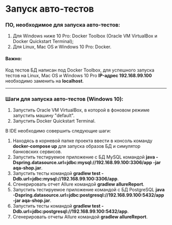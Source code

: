 # Запуск авто-тестов

### ПО, необходимое для запуска авто-тестов:

1. Для Windows ниже 10 Pro: Docker Toolbox (Oracle VM VirtualBox и Docker Quickstart Terminal);
2. Для Linux, Mac OS и Windows 10 Pro: Docker.

#### Важно:

Код тестов БД написан под Docker Toolbox, для успешного запуска тестов на Linux, Mac OS и Windows 10 Pro **IP-адрес 192.168.99.100** необходимо заменить на **localhost**.

---

### Шаги для запуска авто-тестов (Windows 10):

1. Запустить Oracle VM VirtualBox, в которой в фоновом режиме запустить машину "default".
2. Запустить Docker Quickstart Terminal.

В IDE необходимо совершить следующие шаги:

1. Находясь в корневой папке проекта ввести в консоль команду **docker-compose up** для запуска образов БД и симулятор банковских сервисов.
2. Запустить тестируемое приложение c БД MySQL командой **java -Dspring.datasource.url=jdbc:mysql://192.168.99.100:3306/app -jar aqa-shop.jar**.
3. Запустить тесты командой **gradlew test -Ddb.url=jdbc:mysql://192.168.99.100:3306/app**.
4. Сгенерировать отчет Allure командой **gradlew allureReport**.
5. Запустить тестируемое приложение командой с БД PostgreSQL **java -Dspring.datasource.url=jdbc:postgresql://192.168.99.100:5432/app -jar aqa-shop.jar**.
6. Запустить тесты командой **gradlew test -Ddb.url=jdbc:postgresql://192.168.99.100:5432/app**.
7. Сгенерировать отчеты Allure командой **gradlew allureReport**.
